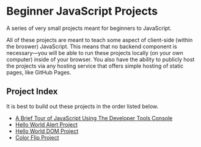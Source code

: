 # Beginner JavaScript Projects

A series of very small projects meant for beginners to JavaScript.

All of these projects are meant to teach some aspect of client-side (within the broswer) JavaScript. This means that no backend component is necessary—you will be able to run these projects locally (on your own computer) inside of your browser. You also have the ability to publicly host the projects via any hosting service that offers simple hosting of static pages, like GitHub Pages.

## Project Index

It is best to build out these projects in the order listed below.

- [A Brief Tour of JavaScript Using The Developer Tools Console](.\brief-tour)
- [Hello World Alert Project](.\hello-world-alert)
- [Hello World DOM Project](.\hello-world-dom)
- [Color Flip Project](.\color-flip)
